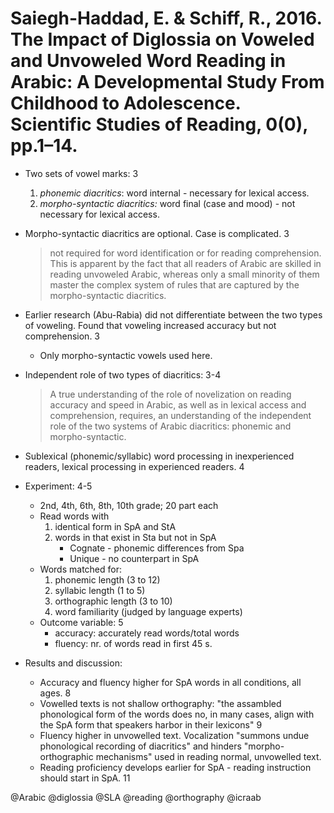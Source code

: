 # Saiegh-Haddad, E. & Schiff, R., 2016. The Impact of Diglossia on Voweled and Unvoweled Word Reading in Arabic: A Developmental Study From Childhood to Adolescence. Scientific Studies of Reading, 0(0), pp.1–14.

- Two sets of vowel marks: 3
  1. *phonemic diacritics*: word internal - necessary for lexical access.
  2. *morpho-syntactic diacritics:* word final (case and mood) - not necessary for lexical access.

- Morpho-syntactic diacritics are optional. Case is complicated. 3

  > not required for word identification or for reading comprehension. This is apparent by the fact that all readers of Arabic are skilled in reading unvoweled Arabic, whereas only a small minority of them master the complex system of rules that are captured by the morpho-syntactic diacritics.

- Earlier research (Abu-Rabia) did not differentiate between the two types of voweling. Found that voweling increased accuracy but not comprehension. 3
  - Only morpho-syntactic vowels used here.

- Independent role of two types of diacritics: 3-4

  > A true understanding of the role of novelization on reading accuracy and speed in Arabic, as well as in lexical access and comprehension, requires, an understanding of the independent role of the two systems of Arabic diacritics: phonemic and morpho-syntactic.

- Sublexical (phonemic/syllabic) word processing in inexperienced readers, lexical processing in experienced readers. 4

- Experiment: 4-5
  - 2nd, 4th, 6th, 8th, 10th grade; 20 part each
  - Read words with 
    1. identical form in SpA and StA
    2. words in that exist in Sta but not in SpA
        - Cognate - phonemic differences from Spa
        - Unique - no counterpart in SpA
  - Words matched for:
    1. phonemic length (3 to 12)
    2. syllabic length (1 to 5)
    3. orthographic length (3 to 10)
    4. word familiarity (judged by language experts)
  - Outcome variable: 5
    - accuracy: accurately read words/total words
    - fluency: nr. of words read in first 45 s.

- Results and discussion:
  - Accuracy and fluency higher for SpA words in all conditions, all ages. 8
  - Vowelled texts is not shallow orthography: "the assambled phonological form of the words does no, in many cases, align with the SpA form that speakers harbor in their lexicons" 9
  - Fluency higher in unvowelled text. Vocalization "summons undue phonological recording of diacritics" and hinders "morpho-orthographic mechanisms" used in reading normal, unvowelled text.
  - Reading proficiency develops earlier for SpA - reading instruction should start in SpA. 11 

@Arabic
@diglossia
@SLA
@reading
@orthography
@icraab
